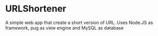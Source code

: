 # URLShortener
A simple web app that create a short version of URL. Uses Node.JS as framework, pug as view engine and MySQL as database
